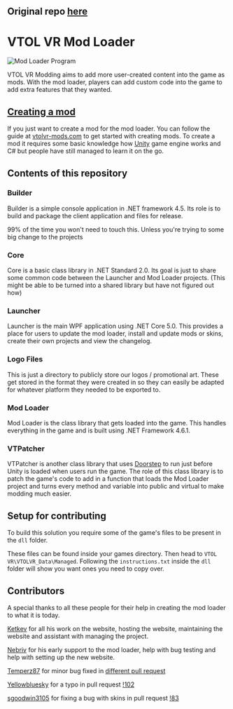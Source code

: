 ## Original repo [here](https://gitlab.com/vtolvr-mods/ModLoader)
# VTOL VR Mod Loader

![Mod Loader Program](https://vtolvr-mods.com/static/files/modloader2.gif)

VTOL VR Modding aims to add more user-created content into the game as mods. With the mod loader, players can add custom code into the game to add extra features that they wanted.

## [Creating a mod](https://vtolvr-mods.com/modloader/creating-a-mod "Guide on creating a mod")

If you just want to create a mod for the mod loader. You can follow the guide at [vtolvr-mods.com](https://vtolvr-mods.com/modloader/creating-a-mod "Guide on how to create a mod") to get started with creating mods. To create a mod it requires some basic knowledge how [Unity](https://unity.com/ "Unity Game Engine") game engine works and C# but people have still managed to learn it on the go.

## Contents of this repository
### Builder
Builder is a simple console application in .NET framework 4.5. Its role is to build and package the client application and files for release.

99% of the time you won't need to touch this. Unless you're trying to some big change to the projects

### Core
Core is a basic class library in .NET Standard 2.0. Its goal is just to share some common code between the Launcher and Mod Loader projects. (This might be able to be turned into a shared library but have not figured out how)

### Launcher
Launcher is the main WPF application using .NET Core 5.0. This provides a place for users to update the mod loader, install and update mods or skins, create their own projects and view the changelog.

### Logo Files
This is just a directory to publicly store our logos / promotional art. These get stored in the format they were created in so they can easily be adapted for whatever platform they needed to be exported to.

### Mod Loader
Mod Loader is the class library that gets loaded into the game. This handles everything in the game and is built using .NET Framework 4.6.1.

### VTPatcher
VTPatcher is another class library that uses [Doorstep](https://github.com/NeighTools/UnityDoorstop) to run just before Unity is loaded when users run the game. The role of this class library is to patch the game's code to add in a function that loads the Mod Loader project and turns every method and variable into public and virtual to make modding much easier.

## Setup for contributing
To build this solution you require some of the game's files to be present in the `dll` folder.

These files can be found inside your games directory. Then head to ``VTOL VR\VTOLVR_Data\Managed``. Following the ``instructions.txt`` inside the `dll` folder will show you want ones you need to copy over.

## Contributors

A special thanks to all these people for their help in creating the mod loader to what it is today.

[Ketkev](https://github.com/ketkev "Ketkev's Github") for all his work on the website, hosting the website, maintaining the website and assistant with managing the project.

[Nebriv](https://github.com/nebriv "Nebriv's Github") for his early support to the mod loader, help with bug testing and help with setting up the new website.

[Temperz87](https://gitlab.com/Temperz87) for minor bug fixed in [different pull request](https://gitlab.com/vtolvr-mods/ModLoader/-/merge_requests?scope=all&state=merged&author_username=Temperz87)

[Yellowbluesky](https://gitlab.com/yellowbluesky) for a typo in pull request [!102](https://gitlab.com/vtolvr-mods/ModLoader/-/merge_requests/102)

[sgoodwin3105](https://gitlab.com/sgoodwin3105) for fixing a bug with skins in pull request [!83](https://gitlab.com/vtolvr-mods/ModLoader/-/merge_requests/83)
